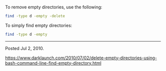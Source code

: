 To remove empty directories, use the following:

```bash
find -type d -empty -delete
```

To simply find empty directories:

```bash
find -type d -empty
```

---

Posted Jul 2, 2010.

https://www.darklaunch.com/2010/07/02/delete-empty-directories-using-bash-command-line-find-empty-directory.html